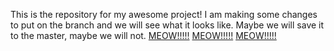 This is the repository for my awesome project!
I am making some changes to put on the branch and we will see what it looks like. Maybe we will save it to the master, maybe we will not.
<a href="http://glsindia.com/wp-content/uploads/2014/09/Flying-Kitten.jpg">MEOW!!!!!</a>
<a href="http://glsindia.com/wp-content/uploads/2014/09/Flying-Kitten.jpg">MEOW!!!!!</a>
<a href="http://glsindia.com/wp-content/uploads/2014/09/Flying-Kitten.jpg">MEOW!!!!!</a>